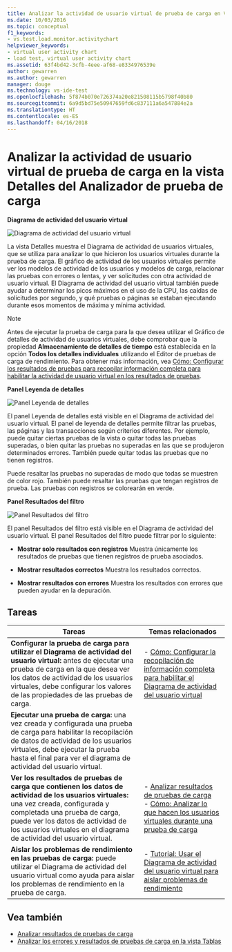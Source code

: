 ```yaml
---
title: Analizar la actividad de usuario virtual de prueba de carga en Visual Studio | Microsoft Docs
ms.date: 10/03/2016
ms.topic: conceptual
f1_keywords:
- vs.test.load.monitor.activitychart
helpviewer_keywords:
- virtual user activity chart
- load test, virtual user activity chart
ms.assetid: 63f4bd42-3cfb-4eee-af68-e8334976539e
author: gewarren
ms.author: gewarren
manager: douge
ms.technology: vs-ide-test
ms.openlocfilehash: 5f874b070e726374a20e821508115b5798f40b80
ms.sourcegitcommit: 6a9d5bd75e50947659fd6c837111a6a547884e2a
ms.translationtype: HT
ms.contentlocale: es-ES
ms.lasthandoff: 04/16/2018
---
```

# <a name="analyzing-load-test-virtual-user-activity-in-the-details-view-of-the-load-test-analyzer"></a>Analizar la actividad de usuario virtual de prueba de carga en la vista Detalles del Analizador de prueba de carga

**Diagrama de actividad del usuario virtual**

 ![Diagrama de actividad del usuario virtual](../test/media/virtual_actchart.png "Virtual_ActChart")

 La vista Detalles muestra el Diagrama de actividad de usuarios virtuales, que se utiliza para analizar lo que hicieron los usuarios virtuales durante la prueba de carga. El gráfico de actividad de los usuarios virtuales permite ver los modelos de actividad de los usuarios y modelos de carga, relacionar las pruebas con errores o lentas, y ver solicitudes con otra actividad de usuario virtual. El Diagrama de actividad del usuario virtual también puede ayudar a determinar los picos máximos en el uso de la CPU, las caídas de solicitudes por segundo, y qué pruebas o páginas se estaban ejecutando durante esos momentos de máxima y mínima actividad.

> [!NOTE]
> Antes de ejecutar la prueba de carga para la que desea utilizar el Gráfico de detalles de actividad de usuarios virtuales, debe comprobar que la propiedad **Almacenamiento de detalles de tiempo** está establecida en la opción **Todos los detalles individuales** utilizando el Editor de pruebas de carga de rendimiento. Para obtener más información, vea [Cómo: Configurar los resultados de pruebas para recopilar información completa para habilitar la actividad de usuario virtual en los resultados de pruebas](../test/how-to-configure-load-tests-to-collect-full-details.md).

 **Panel Leyenda de detalles**

 ![Panel Leyenda de detalles](../test/media/ltest_detailslegend.png "LTest_DetailsLegend")

 El panel Leyenda de detalles está visible en el Diagrama de actividad del usuario virtual. El panel de leyenda de detalles permite filtrar las pruebas, las páginas y las transacciones según criterios diferentes. Por ejemplo, puede quitar ciertas pruebas de la vista o quitar todas las pruebas superadas, o bien quitar las pruebas no superadas en las que se produjeron determinados errores. También puede quitar todas las pruebas que no tienen registros.

 Puede resaltar las pruebas no superadas de modo que todas se muestren de color rojo. También puede resaltar las pruebas que tengan registros de prueba. Las pruebas con registros se colorearán en verde.

 **Panel Resultados del filtro**

 ![Panel Resultados del filtro](../test/media/ltest_filterresults.png "LTest_FilterResults")

 El panel Resultados del filtro está visible en el Diagrama de actividad del usuario virtual. El panel Resultados del filtro puede filtrar por lo siguiente:

-   **Mostrar solo resultados con registros** Muestra únicamente los resultados de pruebas que tienen registros de prueba asociados.

-   **Mostrar resultados correctos** Muestra los resultados correctos.

-   **Mostrar resultados con errores** Muestra los resultados con errores que pueden ayudar en la depuración.

## <a name="tasks"></a>Tareas

|Tareas|Temas relacionados|
|-----------|-----------------------|
|**Configurar la prueba de carga para utilizar el Diagrama de actividad del usuario virtual:** antes de ejecutar una prueba de carga en la que desea ver los datos de actividad de los usuarios virtuales, debe configurar los valores de las propiedades de las pruebas de carga.|-   [Cómo: Configurar la recopilación de información completa para habilitar el Diagrama de actividad del usuario virtual](../test/how-to-configure-load-tests-to-collect-full-details.md)|
|**Ejecutar una prueba de carga:** una vez creada y configurada una prueba de carga para habilitar la recopilación de datos de actividad de los usuarios virtuales, debe ejecutar la prueba hasta el final para ver el diagrama de actividad del usuario virtual.||
|**Ver los resultados de pruebas de carga que contienen los datos de actividad de los usuarios virtuales:** una vez creada, configurada y completada una prueba de carga, puede ver los datos de actividad de los usuarios virtuales en el diagrama de actividad del usuario virtual.|-   [Analizar resultados de pruebas de carga](../test/analyze-load-test-results-using-the-load-test-analyzer.md)<br />-   [Cómo: Analizar lo que hacen los usuarios virtuales durante una prueba de carga](../test/how-to-analyze-virtual-user-activity-during-a-load-test.md)|
|**Aislar los problemas de rendimiento en las pruebas de carga:** puede utilizar el Diagrama de actividad del usuario virtual como ayuda para aislar los problemas de rendimiento en la prueba de carga.|-   [Tutorial: Usar el Diagrama de actividad del usuario virtual para aislar problemas de rendimiento](../test/walkthrough-use-the-virtual-user-activity-chart-to-isolate-issues.md)|

## <a name="see-also"></a>Vea también

- [Analizar resultados de pruebas de carga](../test/analyze-load-test-results-using-the-load-test-analyzer.md)
- [Analizar los errores y resultados de pruebas de carga en la vista Tablas](../test/analyze-load-test-results-and-errors-in-the-tables-view.md)